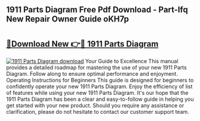## 1911 Parts Diagram Free Pdf Download - Part-Ifq New Repair Owner Guide oKH7p

# <h2><a href="http://dfuehyr.blite.top/?on=1911+Parts+Diagram">🔗Download New 👉🔴 1911 Parts Diagram</a></h2>

[![1911 Parts Diagram download](https://i.imgur.com/lujVjoI.png)](http://dfuehyr.blite.top/?on=1911+Parts+Diagram)
Your Guide to Excellence This manual provides a detailed roadmap for mastering the use of your new 1911 Parts Diagram. Follow along to ensure optimal performance and enjoyment. Operating Instructions for Beginners This guide is designed for beginners to confidently operate your new 1911 Parts Diagram. Enjoy the efficiency of list of features while using your new 1911 Parts Diagram. It's our hope that the 1911 Parts Diagram has been a clear and easy-to-follow guide in helping you get started with your new product. Should you require any assistance or clarification, please do not hesitate to contact our customer support team.
